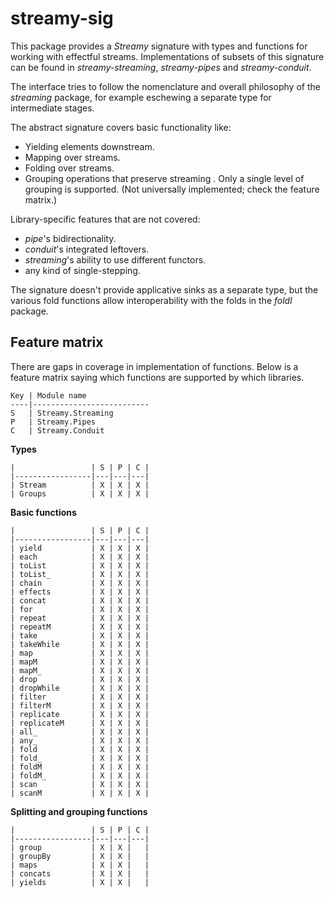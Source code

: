 # streamy-sig

This package provides a *Streamy* signature with types and functions for
working with effectful streams. Implementations of subsets of this signature
can be found in *streamy-streaming*, *streamy-pipes* and *streamy-conduit*.

The interface tries to follow the nomenclature and overall philosophy of the
*streaming* package, for example eschewing a separate type for intermediate
stages.

The abstract signature covers basic functionality like:

- Yielding elements downstream.
- Mapping over streams.
- Folding over streams.
- Grouping operations that preserve streaming . Only a single level of grouping
is supported. (Not universally implemented; check the feature matrix.)

Library-specific features that are not covered:

- *pipe*'s bidirectionality.
- *conduit*'s integrated leftovers.
- *streaming*'s ability to use different functors.
- any kind of single-stepping.

The signature doesn't provide applicative sinks as a separate type, but the
various fold functions allow interoperability with the folds in the *foldl*
package.

## Feature matrix

There are gaps in coverage in implementation of functions.  Below is a feature
matrix saying which functions are supported by which libraries.

    Key | Module name
    ----|--------------------------
    S   | Streamy.Streaming
    P   | Streamy.Pipes
    C   | Streamy.Conduit

**Types**

    |                 | S | P | C |
    |-----------------|---|---|---|
    | Stream          | X | X | X |
    | Groups          | X | X | X |

**Basic functions**

    |                 | S | P | C |
    |-----------------|---|---|---|
    | yield           | X | X | X |
    | each            | X | X | X |
    | toList          | X | X | X |
    | toList_         | X | X | X |
    | chain           | X | X | X |
    | effects         | X | X | X |
    | concat          | X | X | X |
    | for             | X | X | X |
    | repeat          | X | X | X |
    | repeatM         | X | X | X |
    | take            | X | X | X |
    | takeWhile       | X | X | X |
    | map             | X | X | X |
    | mapM            | X | X | X |
    | mapM_           | X | X | X |
    | drop            | X | X | X |
    | dropWhile       | X | X | X |
    | filter          | X | X | X |
    | filterM         | X | X | X |
    | replicate       | X | X | X |
    | replicateM      | X | X | X |
    | all_            | X | X | X |
    | any_            | X | X | X |
    | fold            | X | X | X |
    | fold_           | X | X | X |
    | foldM           | X | X | X |
    | foldM_          | X | X | X |
    | scan            | X | X | X |
    | scanM           | X | X | X |

**Splitting and grouping functions**

    |                 | S | P | C |
    |-----------------|---|---|---|
    | group           | X | X |   |
    | groupBy         | X | X |   |
    | maps            | X | X |   |
    | concats         | X | X |   |
    | yields          | X | X |   |



